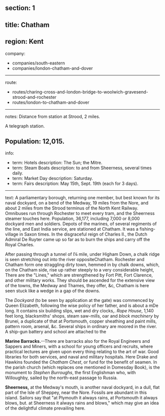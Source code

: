 section: 1
----
title: Chatham
----
region: Kent
----
company:
- companies/south-eastern
- companies/london-chatham-and-dover
----
route:
- routes/charing-cross-and-london-bridge-to-woolwich-gravesend-strood-and-rochester
- routes/london-to-chatham-and-dover
----
notes: Distance from station at Strood, 2 miles.

A telegraph station.

Population: 12,015.
----
info:
- term: Hotels
  description: The Sun; the Mitre.
- term: Steam Boats
  description: to and from Sheerness, several times daily.
- term: Market Day
  description: Saturday.
- term: Fairs
  description: May 15th, Sept. 19th (each for 3 days).
----
text: A parliamentary borough, returning one member, but best known for its naval dockyard, on a bend of the Medway, 19 miles from the Nore, and about 2 miles from the Strood terminus of the North Kent Railway. Omnibuses run through Rochester to meet every tram, and the Sheerness steamer touches here. Population, 36,177, including 7,000 or 8,000 dockyard men and soldiers. Depots of the marines, of several regiments of the line, and East India service, are stationed at Chatham. It was a fishing-village in Saxon times. In the disgraceful reign of Charles II., the Dutch Admiral De Ruyter came up so far as to burn the ships and carry off the Royal Charles.

After passing through a tunnel of l¼ mile, under Higham Down, a chalk ridge is seen stretching out into the river oppositeChatham. Rochester and Chatham form one straggling dirty town, hemmed in by chalk downs, which, on the Chatham side, rise up rather steeply to a very considerable height, There are the "Lines," which are strengthened by Fort Pitt, Fort Clarence, and other military works. They should be ascended for the extensive view of the towns, the Medway and Thames, they offer, &c, Chatham is here seen stuck like a wedge in a gap of the downs.

The *Dockyard* (to be seen by application at the gate) was commenced by Queen Elizabeth, following the wise policy of her father, and is about a mDe long. It contains six building slips, wet and dry clocks,. *Rope House*, 1,140 feet long, blacksmiths' shops, steam saw-mills, oar and *block machinery* by Brunei, a duplicate of that at Portsmouth, copper sheathing and paint mills, pattern room, arsenal, &c. Several ships in ordinary are moored in the river. A ship-gun battery and school are attached to the

**Marine Barracks.**--There are barracks also for the Royal Engineers and Sappers and Miners, with a school for young officers and recruits, where practical lectures are given upon every thing relating to the art of war. Good libraries for both services, and naval and military hospitals. Here Drake and Hawkins founded the *Chatham Chest*, or fund for the benefit of seamen. In the parish church (which replaces one mentioned in Domesday Book), is the monument to *Stephen Burroughs*, the first Englishman who, with Willoughby, sailed by the north-east passage to Russia.

**Sheerness,** at the Medway's mouth, is another naval dockyard, in a dull, flat part of the Isle of Sheppey, near the Nore. Fossils are abundant in this island. Sailors say that "at Plymouth it always rains, at Portsmouth it always blows, but. at Sheerness it always rains and blows," which may give an idea of the delightful climate prevailing here.
